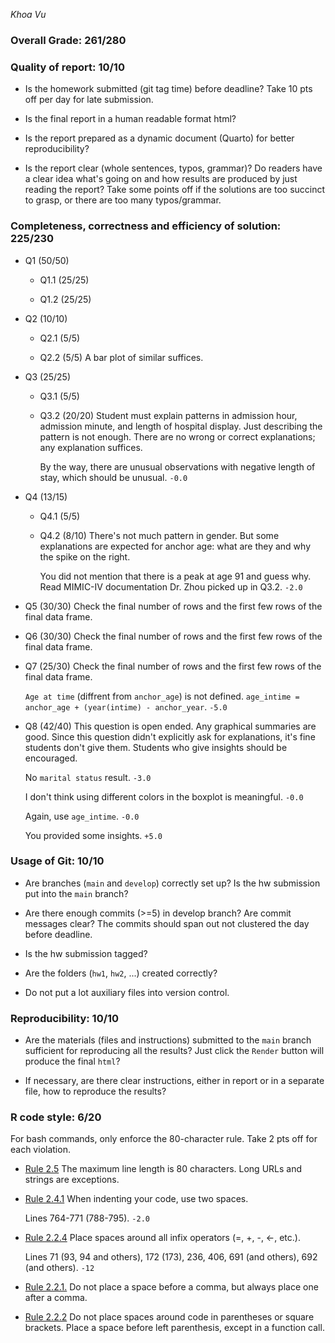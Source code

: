 *Khoa Vu*

### Overall Grade: 261/280

### Quality of report: 10/10

-   Is the homework submitted (git tag time) before deadline? Take 10 pts off per day for late submission.  

-   Is the final report in a human readable format html? 

-   Is the report prepared as a dynamic document (Quarto) for better reproducibility?

-   Is the report clear (whole sentences, typos, grammar)? Do readers have a clear idea what's going on and how results are produced by just reading the report? Take some points off if the solutions are too succinct to grasp, or there are too many typos/grammar. 

### Completeness, correctness and efficiency of solution: 225/230

- Q1 (50/50)
  
    - Q1.1 (25/25) 
    
    - Q1.2 (25/25)

- Q2 (10/10)

    - Q2.1 (5/5)
    
    - Q2.2 (5/5) A bar plot of similar suffices.
    
- Q3 (25/25)    
    
    - Q3.1 (5/5)
    
    - Q3.2 (20/20) Student must explain patterns in admission hour, admission minute, and length of hospital display. Just describing the pattern is not enough. There are no wrong or correct explanations; any explanation suffices. 

      By the way, there are unusual observations with negative length of stay, which should be unusual. `-0.0`

- Q4 (13/15)        
    
    - Q4.1 (5/5)
    
    - Q4.2 (8/10) There's not much pattern in gender. But some explanations are expected for anchor age: what are they and why the spike on the right.

      You did not mention that there is a peak at age 91 and guess why. Read MIMIC-IV documentation Dr. Zhou picked up in Q3.2. `-2.0`

- Q5 (30/30) Check the final number of rows and the first few rows of the final data frame.

- Q6 (30/30) Check the final number of rows and the first few rows of the final data frame.

- Q7 (25/30) Check the final number of rows and the first few rows of the final data frame.

    `Age at time` (diffrent from `anchor_age`) is not defined. `age_intime = anchor_age + (year(intime) - anchor_year`. `-5.0`

- Q8 (42/40) This question is open ended. Any graphical summaries are good. Since this question didn't explicitly ask for explanations, it's fine students don't give them. Students who give insights should be encouraged.

    No `marital status` result. `-3.0`
    
    I don't think using different colors in the boxplot is meaningful. `-0.0`
	    
    Again, use `age_intime`. `-0.0`

    You provided some insights. `+5.0`

### Usage of Git: 10/10

-   Are branches (`main` and `develop`) correctly set up? Is the hw submission put into the `main` branch?

-   Are there enough commits (>=5) in develop branch? Are commit messages clear? The commits should span out not clustered the day before deadline. 
          
-   Is the hw submission tagged? 

-   Are the folders (`hw1`, `hw2`, ...) created correctly? 
  
-   Do not put a lot auxiliary files into version control. 


### Reproducibility: 10/10

-   Are the materials (files and instructions) submitted to the `main` branch sufficient for reproducing all the results? Just click the `Render` button will produce the final `html`? 

-   If necessary, are there clear instructions, either in report or in a separate file, how to reproduce the results?

### R code style: 6/20

For bash commands, only enforce the 80-character rule. Take 2 pts off for each violation. 

-   [Rule 2.5](https://style.tidyverse.org/syntax.html#long-lines) The maximum line length is 80 characters. Long URLs and strings are exceptions.  

-   [Rule 2.4.1](https://style.tidyverse.org/syntax.html#indenting) When indenting your code, use two spaces.  

    Lines 764-771 (788-795). `-2.0`

-   [Rule 2.2.4](https://style.tidyverse.org/syntax.html#infix-operators) Place spaces around all infix operators (=, +, -, &lt;-, etc.).  

    Lines 71 (93, 94 and others), 172 (173), 236, 406, 691 (and others), 692 (and others). `-12`

-   [Rule 2.2.1.](https://style.tidyverse.org/syntax.html#commas) Do not place a space before a comma, but always place one after a comma.  

-   [Rule 2.2.2](https://style.tidyverse.org/syntax.html#parentheses) Do not place spaces around code in parentheses or square brackets. Place a space before left parenthesis, except in a function call.
